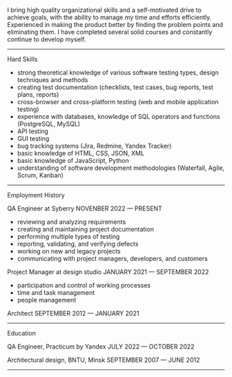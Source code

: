 I bring high quality organizational skills and a self-motivated drive to achieve goals, 
with the ability to manage my time and efforts efficiently. Experienced in making 
the product better by finding the problem points and eliminating them. I have 
completed several solid courses and constantly continue to develop myself. 
_______________________________________________________
Hard Skills
- strong theoretical knowledge of various software testing types, design techniques and methods
- creating test documentation (checklists, test cases, bug reports, test plans, reports)
- cross-browser and cross-platform testing (web and mobile application testing)
- experience with databases, knowledge of SQL operators and functions (PostgreSQL, MySQL)
- API testing
- GUI testing
- bug tracking systems (Jira, Redmine, Yandex Tracker)
- basic knowledge of HTML, CSS, JSON, XML
- basic knowledge of JavaScript, Python 
- understanding of software development methodologies (Waterfall, Agile, Scrum, Kanban)
_______________________________________________________
Employment History

QA Engineer at Syberry
NOVENBER 2022 — PRESENT
- reviewing and analyzing requirements
- creating and maintaining project documentation
- performing multiple types of testing 
- reporting, validating, and verifying defects
- working on new and legacy projects
- communicating with project managers, developers, and customers

Project Manager at design studio
JANUARY 2021 — SEPTEMBER 2022
- participation and control of working processes
- time and task management
- people management

Architect 
SEPTEMBER 2012 — JANUARY 2021
_______________________________________________________
Education

QA Engineer, Practicum by Yandex
JULY 2022 — OCTOBER 2022

Architectural design, BNTU, Minsk
SEPTEMBER 2007 — JUNE 2012
_______________________________________________________
